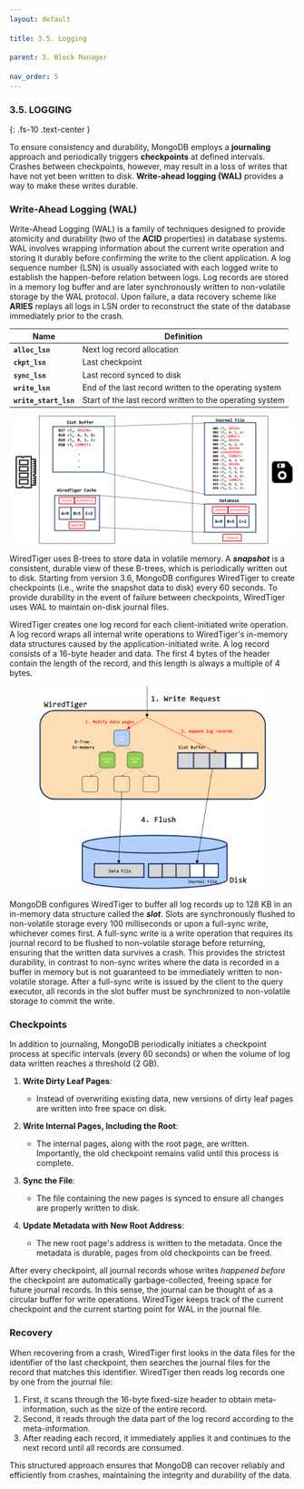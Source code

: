 ```yaml
---
layout: default

title: 3.5. Logging

parent: 3. Block Manager

nav_order: 5
---
```

### 3.5. LOGGING
{: .fs-10 .text-center }

To ensure consistency and durability, MongoDB employs a **journaling** approach and periodically triggers **checkpoints** at defined intervals. Crashes between checkpoints, however, may result in a loss of writes that have not yet been written to disk. **Write-ahead logging (WAL)** provides a way to make these writes durable.

### Write-Ahead Logging (WAL)

Write-Ahead Logging (WAL) is a family of techniques designed to provide atomicity and durability (two of the **ACID** properties) in database systems. WAL involves wrapping information about the current write operation and storing it durably before confirming the write to the client application. A log sequence number (LSN) is usually associated with each logged write to establish the happen-before relation between logs. Log records are stored in a memory log buffer and are later synchronously written to non-volatile storage by the WAL protocol. Upon failure, a data recovery scheme like **ARIES** replays all logs in LSN order to reconstruct the state of the database immediately prior to the crash.

| **Name**           | **Definition**                                                           |
|--------------------|--------------------------------------------------------------------------|
| **`alloc_lsn`**      | Next log record allocation                                               |
| **`ckpt_lsn`**       | Last checkpoint                                                          |
| **`sync_lsn`**       | Last record synced to disk                                               |
| **`write_lsn`**      | End of the last record written to the operating system                   |
| **`write_start_lsn`**| Start of the last record written to the operating system                 |

<div style="text-align: center;">
  <img src="/assets/images/writinglog.png" alt="writinglog" width="600"/>
</div>

WiredTiger uses B-trees to store data in volatile memory. A _**snapshot**_ is a consistent, durable view of these B-trees, which is periodically written out to disk. Starting from version 3.6, MongoDB configures WiredTiger to create checkpoints (i.e., write the snapshot data to disk) every 60 seconds. To provide durability in the event of failure between checkpoints, WiredTiger uses WAL to maintain on-disk journal files.

WiredTiger creates one log record for each client-initiated write operation. A log record wraps all internal write operations to WiredTiger's in-memory data structures caused by the application-initiated write. A log record consists of a 16-byte header and data. The first 4 bytes of the header contain the length of the record, and this length is always a multiple of 4 bytes.

<div style="text-align: center;">
  <img src="/assets/images/checkpoints.png" alt="checkpoints" width="400"/>
</div>

MongoDB configures WiredTiger to buffer all log records up to 128 KB in an in-memory data structure called the _**slot**_. Slots are synchronously flushed to non-volatile storage every 100 milliseconds or upon a full-sync write, whichever comes first. A full-sync write is a write operation that requires its journal record to be flushed to non-volatile storage before returning, ensuring that the written data survives a crash. This provides the strictest durability, in contrast to non-sync writes where the data is recorded in a buffer in memory but is not guaranteed to be immediately written to non-volatile storage. After a full-sync write is issued by the client to the query executor, all records in the slot buffer must be synchronized to non-volatile storage to commit the write.


### Checkpoints
In addition to journaling, MongoDB periodically initiates a checkpoint process at specific intervals (every 60 seconds) or when the volume of log data written reaches a threshold (2 GB). 

1. **Write Dirty Leaf Pages**:
   - Instead of overwriting existing data, new versions of dirty leaf pages are written into free space on disk.

2. **Write Internal Pages, Including the Root**:
   - The internal pages, along with the root page, are written. Importantly, the old checkpoint remains valid until this process is complete.

3. **Sync the File**:
   - The file containing the new pages is synced to ensure all changes are properly written to disk.

4. **Update Metadata with New Root Address**:
   - The new root page's address is written to the metadata. Once the metadata is durable, pages from old checkpoints can be freed.


After every checkpoint, all journal records whose writes _happened before_ the checkpoint are automatically garbage-collected, freeing space for future journal records. In this sense, the journal can be thought of as a circular buffer for write operations. WiredTiger keeps track of the current checkpoint and the current starting point for WAL in the journal file.

### Recovery
When recovering from a crash, WiredTiger first looks in the data files for the identifier of the last checkpoint, then searches the journal files for the record that matches this identifier. WiredTiger then reads log records one by one from the journal file: 

1. First, it scans through the 16-byte fixed-size header to obtain meta-information, such as the size of the entire record.
2. Second, it reads through the data part of the log record according to the meta-information.
3. After reading each record, it immediately applies it and continues to the next record until all records are consumed.

This structured approach ensures that MongoDB can recover reliably and efficiently from crashes, maintaining the integrity and durability of the data.

<!-- ### Block Manager and Checkpoints

The **block manager** in WiredTiger views everything as a checkpoint. Each checkpoint consists of a set of _extents_. An _extent_ is used to reference a _block_, and it includes the offset, size, skiplist depth, and two stacks of pointers needed for skip list creation (there's a specific reason for having two). This is referred to as an address in the code. A block comprises a page header structure, a block header structure, and a chunk of data. At any given time, there is a single modifiable checkpoint, referred to as the "live" checkpoint in the code. -->
